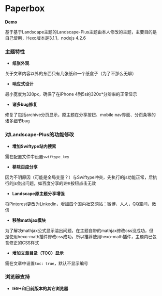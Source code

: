 # Paperbox

 [**Demo**](http://sun11.me)
 
基于基于Landscape主题的Landscape-Plus主题由本人修改的主题，主要目的是自己使用，Hexo版本是3.1.1，nodejs 4.2.6

### 主题特性

- **纸张外观**

关于文章内容以外的东西只有几张纸和一个纸盒子（为了不那么无聊）

- **响应式设计**

最小宽度为320px，确保了在iPhone 4到5s的320x*分辨率的正常显示

- **诸多bug修复**

修复了包括archive分页显示，原主题在分享按钮、mobile nav界面、分页条等的诸多细节bug

### 对Landscape-Plus的功能修改

- **增加Swiftype站内搜索**

需在配置文件中设置`swiftype_key`

- **移除百度分享**

因为不明原因（可能是全局变量？）与Swiftype冲突，先执行的js功能正常，后执行的js会出问题，如百度分享的`更多`按钮点击无效

- **Landscape原主题分享增强**

将Pinterest更改为Linkedin，增加四个国内社交网站：微博，人人，QQ空间，微信

- **移除mathjax模块**

为了解决mathjax公式显示溢出问题，在主题自带的mathjax修改css没成功，但是使用hexo-math插件修改css成功，所以推荐使用hexo-math插件，主题内已包含修正的CSS样式

- **增加文章目录（TOC）显示**

需在文章中设置`toc: true`，默认不显示编号

### 浏览器支持

- **IE9+和目前版本的其它浏览器**
